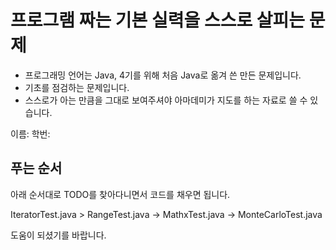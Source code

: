 # 프로그램 짜는 기본 실력을 스스로 살피는 문제

- 프로그래밍 언어는 Java, 4기를 위해 처음 Java로 옮겨 쓴 만든 문제입니다.
- 기초를 점검하는 문제입니다.
- 스스로가 아는 만큼을 그대로 보여주셔야 아마데미가 지도를 하는 자료로 쓸 수 있습니다.

이름:
학번:

## 푸는 순서

아래 순서대로 TODO를 찾아다니면서 코드를 채우면 됩니다.

IteratorTest.java > RangeTest.java -> MathxTest.java -> MonteCarloTest.java

도움이 되셨기를 바랍니다.

